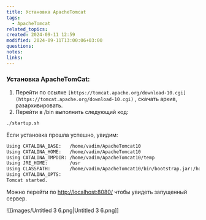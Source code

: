 ```yaml
---
title: Установка ApacheTomcat
tags:
  - ApacheTomcat
related_topics: 
created: 2024-09-11 12:59
modified: 2024-09-11T13:00:06+03:00
questions: 
notes: 
links: 
---
```

### Установка ApacheTomCat:

1. Перейти по ссылке `[https://tomcat.apache.org/download-10.cgi](https://tomcat.apache.org/download-10.cgi)` , скачать архив, разархивировать.
2. Перейти в /bin выполнить следующий код:

```Bash
./startup.sh 
```

Если установка прошла успешно, увидим:

```Bash
Using CATALINA_BASE:   /home/vadim/ApacheTomcat10
Using CATALINA_HOME:   /home/vadim/ApacheTomcat10
Using CATALINA_TMPDIR: /home/vadim/ApacheTomcat10/temp
Using JRE_HOME:        /usr
Using CLASSPATH:       /home/vadim/ApacheTomcat10/bin/bootstrap.jar:/home/vadim/ApacheTomcat10/bin/tomcat-juli.jar
Using CATALINA_OPTS:   
Tomcat started.
```

Можно перейти по [http://localhost:8080/](http://localhost:8080/) чтобы увидеть запущенный сервер.

![[images/Untitled 3 6.png|Untitled 3 6.png]]

  